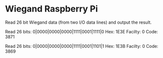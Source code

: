 # Wiegand Raspberry Pi
Read 26 bit Wiegand data (from two I/O data lines) and output the result.

Read 26 bits: 0|0000|0000|0000|1111|0001|1111|0
Hex: 1E3E
Facilty: 0
Code: 3871

Read 26 bits: 0|0000|0000|0000|1111|0001|1101|1
Hex: 1E3B
Facilty: 0
Code: 3869

